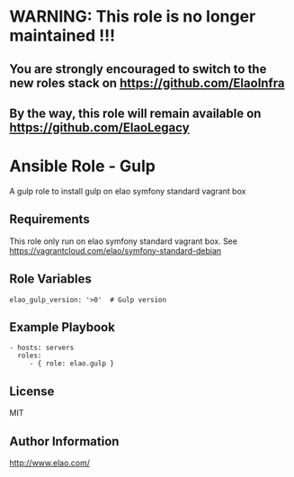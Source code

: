 WARNING: This role is no longer maintained !!!
==============================================

You are strongly encouraged to switch to the new roles stack on https://github.com/ElaoInfra
--------------------------------------------------------------------------------------------

By the way, this role will remain available on https://github.com/ElaoLegacy
----------------------------------------------------------------------------


Ansible Role - Gulp
====================

A gulp role to install gulp on elao symfony standard vagrant box


Requirements
------------

This role only run on elao symfony standard vagrant box. See https://vagrantcloud.com/elao/symfony-standard-debian


Role Variables
--------------

    elao_gulp_version: '>0'  # Gulp version


Example Playbook
----------------

    - hosts: servers
      roles:
         - { role: elao.gulp }

License
-------

MIT


Author Information
------------------

http://www.elao.com/
